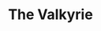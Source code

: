 ---
title: The Valkyrie
writer: Richard Wagner
short-introduction: Family feuds can destroy worlds.
drama-url: https://en.wikipedia.org/wiki/Die_Walk%C3%BCre
running-time: 5hrs
performace-date: 07 10 Dec
performance-place: English National Opera, London Coliseum, St Martin’s Lane, London WC2N 4ES
language: English
performance-info-url: https://www.eno.org/whats-on/la-boheme/?gclid=Cj0KCQiA47GNBhDrARIsAKfZ2rCWUZzvu_H--JdMasfMco_KWohr_I1LGawIwww74fD31JdOG02HkZgaAlVKEALw_wcB

image-url: https://english-national-opera-live.s3.amazonaws.com/wp-content/uploads/2021/11/ENO-The-Valkyrie-2021-Emma-Bell-%C2%A9-Tristram-Kenton-99-1024x821.jpg
image-name: The Valkyrie-Emma Bell as Sieglinde, Valkyries
creator: Tristram Kenton
copyright: © Tristram Kenton
---